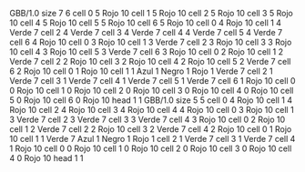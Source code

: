 <gs-board> GBB/1.0
size 7 6
cell 0 5 Rojo 10 
cell 1 5 Rojo 10 
cell 2 5 Rojo 10 
cell 3 5 Rojo 10 
cell 4 5 Rojo 10 
cell 5 5 Rojo 10 
cell 6 5 Rojo 10 
cell 0 4 Rojo 10 
cell 1 4 Verde 7 
cell 2 4 Verde 7 
cell 3 4 Verde 7 
cell 4 4 Verde 7 
cell 5 4 Verde 7 
cell 6 4 Rojo 10 
cell 0 3 Rojo 10 
cell 1 3 Verde 7 
cell 2 3 Rojo 10 
cell 3 3 Rojo 10 
cell 4 3 Rojo 10 
cell 5 3 Verde 7 
cell 6 3 Rojo 10 
cell 0 2 Rojo 10 
cell 1 2 Verde 7 
cell 2 2 Rojo 10 
cell 3 2 Rojo 10 
cell 4 2 Rojo 10 
cell 5 2 Verde 7 
cell 6 2 Rojo 10 
cell 0 1 Rojo 10 
cell 1 1 Azul 1 Negro 1 Rojo 1 Verde 7 
cell 2 1 Verde 7 
cell 3 1 Verde 7 
cell 4 1 Verde 7 
cell 5 1 Verde 7 
cell 6 1 Rojo 10 
cell 0 0 Rojo 10 
cell 1 0 Rojo 10 
cell 2 0 Rojo 10 
cell 3 0 Rojo 10 
cell 4 0 Rojo 10 
cell 5 0 Rojo 10 
cell 6 0 Rojo 10 
head 1 1
 </gs-board>
<gs-board> GBB/1.0
size 5 5
cell 0 4 Rojo 10 
cell 1 4 Rojo 10 
cell 2 4 Rojo 10 
cell 3 4 Rojo 10 
cell 4 4 Rojo 10 
cell 0 3 Rojo 10 
cell 1 3 Verde 7 
cell 2 3 Verde 7 
cell 3 3 Verde 7 
cell 4 3 Rojo 10 
cell 0 2 Rojo 10 
cell 1 2 Verde 7 
cell 2 2 Rojo 10 
cell 3 2 Verde 7 
cell 4 2 Rojo 10 
cell 0 1 Rojo 10 
cell 1 1 Verde 7 Azul 1 Negro 1 Rojo 1 
cell 2 1 Verde 7 
cell 3 1 Verde 7 
cell 4 1 Rojo 10 
cell 0 0 Rojo 10 
cell 1 0 Rojo 10 
cell 2 0 Rojo 10 
cell 3 0 Rojo 10 
cell 4 0 Rojo 10 
head 1 1 </gs-board>